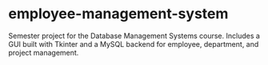 # employee-management-system
Semester project for the Database Management Systems course. Includes a GUI built with Tkinter and a MySQL backend for employee, department, and project management.

